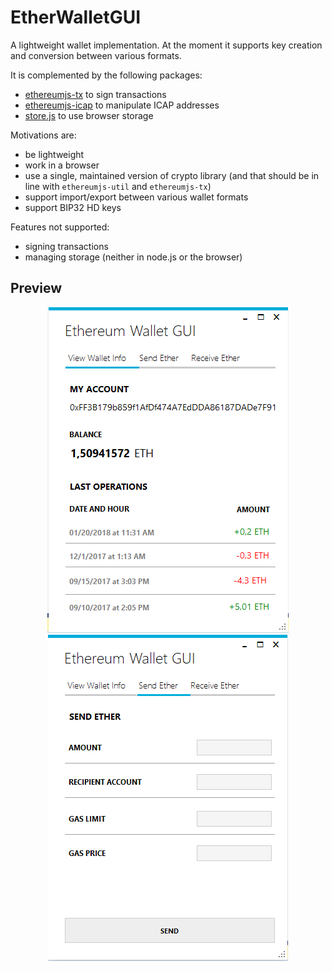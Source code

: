 # EtherWalletGUI
A lightweight wallet implementation. At the moment it supports key creation and conversion between various formats.

It is complemented by the following packages:
- [ethereumjs-tx](https://github.com/ethereumjs/ethereumjs-tx) to sign transactions
- [ethereumjs-icap](https://github.com/ethereumjs/ethereumjs-icap) to manipulate ICAP addresses
- [store.js](https://github.com/marcuswestin/store.js) to use browser storage

Motivations are:
- be lightweight
- work in a browser
- use a single, maintained version of crypto library (and that should be in line with `ethereumjs-util` and `ethereumjs-tx`)
- support import/export between various wallet formats
- support BIP32 HD keys

Features not supported:
- signing transactions
- managing storage (neither in node.js or the browser)

## Preview

<div align="center">
  <img src="https://raw.githubusercontent.com/0xc0d3x/EtherWalletGUI/0xc0d3x-release-1/info.png"/>
  <br>
  <img src="https://raw.githubusercontent.com/0xc0d3x/EtherWalletGUI/0xc0d3x-release-1/send.png"/>
</div>
